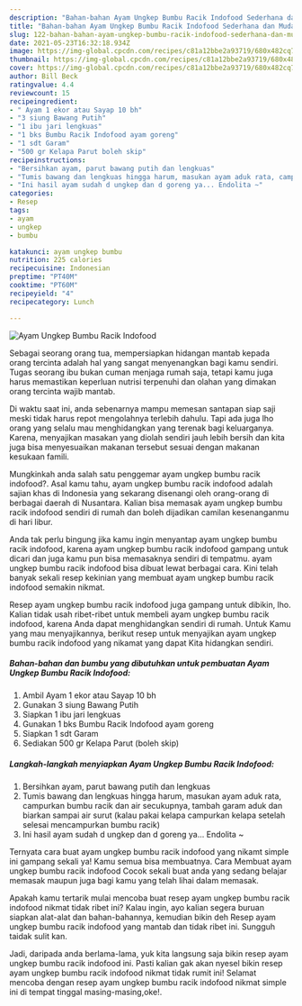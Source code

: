 ```yaml
---
description: "Bahan-bahan Ayam Ungkep Bumbu Racik Indofood Sederhana dan Mudah Dibuat"
title: "Bahan-bahan Ayam Ungkep Bumbu Racik Indofood Sederhana dan Mudah Dibuat"
slug: 122-bahan-bahan-ayam-ungkep-bumbu-racik-indofood-sederhana-dan-mudah-dibuat
date: 2021-05-23T16:32:18.934Z
image: https://img-global.cpcdn.com/recipes/c81a12bbe2a93719/680x482cq70/ayam-ungkep-bumbu-racik-indofood-foto-resep-utama.jpg
thumbnail: https://img-global.cpcdn.com/recipes/c81a12bbe2a93719/680x482cq70/ayam-ungkep-bumbu-racik-indofood-foto-resep-utama.jpg
cover: https://img-global.cpcdn.com/recipes/c81a12bbe2a93719/680x482cq70/ayam-ungkep-bumbu-racik-indofood-foto-resep-utama.jpg
author: Bill Beck
ratingvalue: 4.4
reviewcount: 15
recipeingredient:
- " Ayam 1 ekor atau Sayap 10 bh"
- "3 siung Bawang Putih"
- "1 ibu jari lengkuas"
- "1 bks Bumbu Racik Indofood ayam goreng"
- "1 sdt Garam"
- "500 gr Kelapa Parut boleh skip"
recipeinstructions:
- "Bersihkan ayam, parut bawang putih dan lengkuas"
- "Tumis bawang dan lengkuas hingga harum, masukan ayam aduk rata, campurkan bumbu racik dan air secukupnya, tambah garam aduk dan biarkan sampai air surut (kalau pakai kelapa campurkan kelapa setelah selesai mencampurkan bumbu racik)"
- "Ini hasil ayam sudah d ungkep dan d goreng ya... Endolita ~"
categories:
- Resep
tags:
- ayam
- ungkep
- bumbu

katakunci: ayam ungkep bumbu 
nutrition: 225 calories
recipecuisine: Indonesian
preptime: "PT40M"
cooktime: "PT60M"
recipeyield: "4"
recipecategory: Lunch

---
```



![Ayam Ungkep Bumbu Racik Indofood](https://img-global.cpcdn.com/recipes/c81a12bbe2a93719/680x482cq70/ayam-ungkep-bumbu-racik-indofood-foto-resep-utama.jpg)

Sebagai seorang orang tua, mempersiapkan hidangan mantab kepada orang tercinta adalah hal yang sangat menyenangkan bagi kamu sendiri. Tugas seorang ibu bukan cuman menjaga rumah saja, tetapi kamu juga harus memastikan keperluan nutrisi terpenuhi dan olahan yang dimakan orang tercinta wajib mantab.

Di waktu  saat ini, anda sebenarnya mampu memesan santapan siap saji meski tidak harus repot mengolahnya terlebih dahulu. Tapi ada juga lho orang yang selalu mau menghidangkan yang terenak bagi keluarganya. Karena, menyajikan masakan yang diolah sendiri jauh lebih bersih dan kita juga bisa menyesuaikan makanan tersebut sesuai dengan makanan kesukaan famili. 



Mungkinkah anda salah satu penggemar ayam ungkep bumbu racik indofood?. Asal kamu tahu, ayam ungkep bumbu racik indofood adalah sajian khas di Indonesia yang sekarang disenangi oleh orang-orang di berbagai daerah di Nusantara. Kalian bisa memasak ayam ungkep bumbu racik indofood sendiri di rumah dan boleh dijadikan camilan kesenanganmu di hari libur.

Anda tak perlu bingung jika kamu ingin menyantap ayam ungkep bumbu racik indofood, karena ayam ungkep bumbu racik indofood gampang untuk dicari dan juga kamu pun bisa memasaknya sendiri di tempatmu. ayam ungkep bumbu racik indofood bisa dibuat lewat berbagai cara. Kini telah banyak sekali resep kekinian yang membuat ayam ungkep bumbu racik indofood semakin nikmat.

Resep ayam ungkep bumbu racik indofood juga gampang untuk dibikin, lho. Kalian tidak usah ribet-ribet untuk membeli ayam ungkep bumbu racik indofood, karena Anda dapat menghidangkan sendiri di rumah. Untuk Kamu yang mau menyajikannya, berikut resep untuk menyajikan ayam ungkep bumbu racik indofood yang nikamat yang dapat Kita hidangkan sendiri.

<!--inarticleads1-->

##### Bahan-bahan dan bumbu yang dibutuhkan untuk pembuatan Ayam Ungkep Bumbu Racik Indofood:

1. Ambil  Ayam 1 ekor atau Sayap 10 bh
1. Gunakan 3 siung Bawang Putih
1. Siapkan 1 ibu jari lengkuas
1. Gunakan 1 bks Bumbu Racik Indofood ayam goreng
1. Siapkan 1 sdt Garam
1. Sediakan 500 gr Kelapa Parut (boleh skip)




<!--inarticleads2-->

##### Langkah-langkah menyiapkan Ayam Ungkep Bumbu Racik Indofood:

1. Bersihkan ayam, parut bawang putih dan lengkuas
1. Tumis bawang dan lengkuas hingga harum, masukan ayam aduk rata, campurkan bumbu racik dan air secukupnya, tambah garam aduk dan biarkan sampai air surut (kalau pakai kelapa campurkan kelapa setelah selesai mencampurkan bumbu racik)
1. Ini hasil ayam sudah d ungkep dan d goreng ya... Endolita ~




Ternyata cara buat ayam ungkep bumbu racik indofood yang nikamt simple ini gampang sekali ya! Kamu semua bisa membuatnya. Cara Membuat ayam ungkep bumbu racik indofood Cocok sekali buat anda yang sedang belajar memasak maupun juga bagi kamu yang telah lihai dalam memasak.

Apakah kamu tertarik mulai mencoba buat resep ayam ungkep bumbu racik indofood nikmat tidak ribet ini? Kalau ingin, ayo kalian segera buruan siapkan alat-alat dan bahan-bahannya, kemudian bikin deh Resep ayam ungkep bumbu racik indofood yang mantab dan tidak ribet ini. Sungguh taidak sulit kan. 

Jadi, daripada anda berlama-lama, yuk kita langsung saja bikin resep ayam ungkep bumbu racik indofood ini. Pasti kalian gak akan nyesel bikin resep ayam ungkep bumbu racik indofood nikmat tidak rumit ini! Selamat mencoba dengan resep ayam ungkep bumbu racik indofood nikmat simple ini di tempat tinggal masing-masing,oke!.

